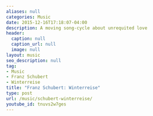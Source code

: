 ```yaml
---
aliases: null
categories: Music
date: 2015-12-16T17:18:07-04:00
description: A moving song-cycle about unrequited love
header:
  caption: null
  caption_url: null
  image: null
layout: music
seo_description: null
tag:
- Music
- Franz Schubert
- Winterreise
title: "Franz Schubert: Winterreise"
type: post
url: /music/schubert-winterreise/
youtube_id: tnuvs2w7ges
---
```

